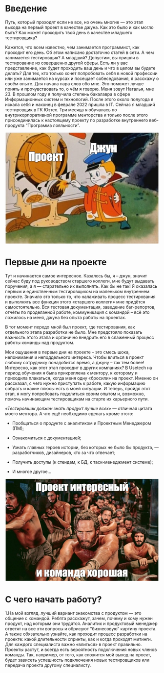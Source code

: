 # Введение

Путь, который проходят если не все, но очень многие — это этап выхода на первый проект в качестве джуна. Как это было и как могло быть? Как может проходить твой день в качестве младшего тестировщика?

Кажется, что всем известно, чем занимается программист, как проходит его день. Об этом написано достаточно статей в сети. А чем занимается тестировщик? А младший? Допустим, вы пришли в тестирование из совершенно другой сферы. Есть ли у вас представление, как будет проходить ваш день и что в целом вы будете делать? Для тех, кто только хочет попробовать себя в новой профессии или уже занимается на курсах и посещает собеседования, я расскажу о своём опыте.
Для начала пара слов обо мне. Это поможет лучше понять и прочувствовать то, о чём я говорю. Меня зовут Наталья, мне 23. В прошлом году я получила степень бакалавра в сфере Информационных систем и технологий. После этого около полугода я искала себя и наконец в феврале 2022 пришла в IT.  Сейчас я младший тестировщик в ГК Юзтех. Три месяца я обучалась по внутрикорпоративной программе менторства и только после этого присоединилась к настоящему проекту по разработке внутреннего веб-продукта “Программа лояльности”.

 ![Тестовая картинка](/testf.png "test")
 
# Первые дни на проекте

Тут и начинается самое интересное. Казалось бы, я – джун, значит сейчас буду под руководством старшего коллеги, мне будут выдавать поручения, а я — старательно их выполнять. Как бы не так! Я оказалась первым и единственным тестировщиком на маленьком внутреннем проекте. Значило это только то, что налаживать процесс тестирования и выполнять все функции этого «старшего коллеги» мне придётся самостоятельно. Вся тестовая документация, заведение баг-репортов, отчёты по проделанной работе, коммуникация с командой – всё это ложилось на меня, джуна без опыта работы на проектах.

В тот момент передо мной был проект, где тестирования, как отдельного этапа разработки не было. Мне предстояло показать важность этого этапа и органично внедрить его в слаженный процесс работы команды над продуктом.

Мои ощущения в первые дни на проекте – это смесь шока, непонимания и неподдельного интереса. Чтобы влиться в проект любому сотруднику понадобится время, а джуну – так тем более! Интересно, как этот этап проходит в других компаниях? В Usetech на период обучения я была прикреплена к ментору, к которому и приходила плакаться, когда меня одну «бросили» на проект. Именно он рассказал, с чего нужно приступать к работе, какую информацию собрать и какие плюсы есть в моей ситуации. И теперь, пройдя этот этап, я могу попробовать поделиться своим опытом и, возможно, помочь начинающим тестировщикам на старте их карьерного пути.

*«Тестировщик должен знать продукт лучше всех»* — отличная цитата моего ментора. А что ещё необходимо сделать кроме этого:

- Пообщаться о продукте с аналитиком и Проектным Менеджером (ПМ);

- Ознакомиться с документацией;

- Узнать главных героев истории, без которых не было бы продукта, — разработчиков, дизайнеров, кто за что отвечает;

- Получить доступы (к стендам, к БД, к таск-менеджмент системе);

- И многое другое…

![Тестовая картинка](/rabotagi.png "test")

# С чего начать работу?

1.На мой взгляд, лучший вариант знакомства с продуктом — это общение с командой. Ребята расскажут, зачем, почему и кому нужен продукт, над которым они трудятся. Аналитик и продуктовый менеджер ответят на все эти вопросы и обрисуют “бизнесовую” картину проекта. А также обязательно узнайте, как проходит процесс разработки на проекте: какой длительности спринты, как и когда проходят митинги.
Для каждого специалиста важно «влиться» в проект правильно. Проекты растут, и всегда есть вероятность подключения новых членов команды. Так, например, от того, как сложится мой выход на проект, будет зависеть успешность подключения новых тестировщиков или передача проекта другому специалисту. 


